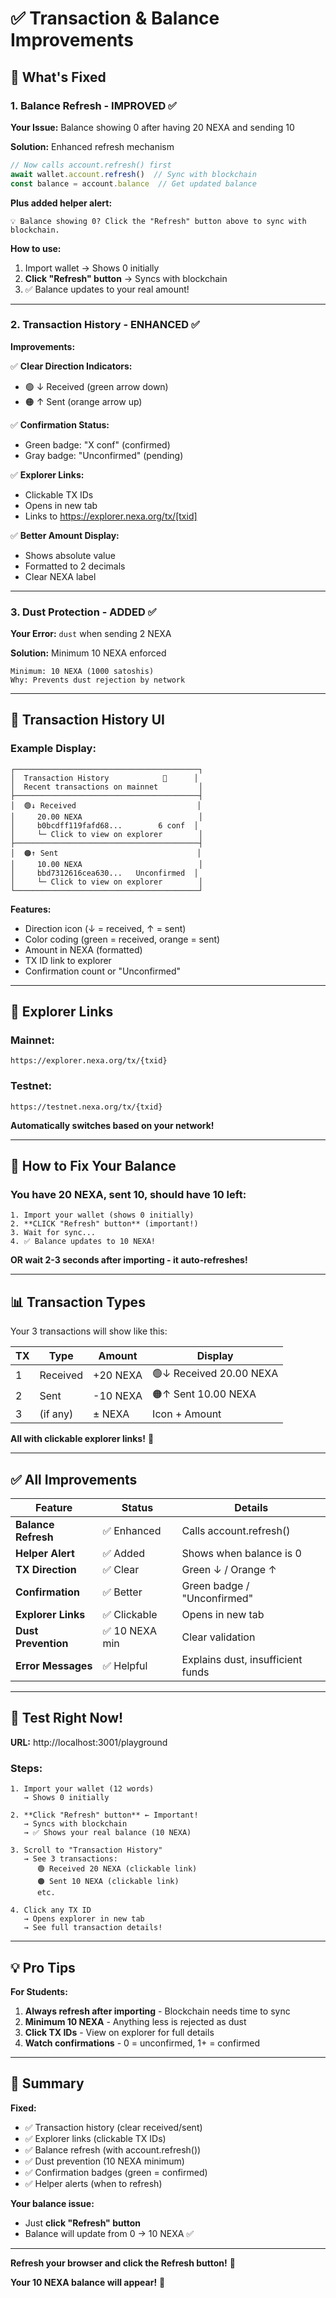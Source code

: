 # ✅ Transaction & Balance Improvements

## 🎯 What's Fixed

### **1. Balance Refresh - IMPROVED** ✅

**Your Issue:** Balance showing 0 after having 20 NEXA and sending 10

**Solution:** Enhanced refresh mechanism

```typescript
// Now calls account.refresh() first
await wallet.account.refresh()  // Sync with blockchain
const balance = account.balance  // Get updated balance
```

**Plus added helper alert:**
```
💡 Balance showing 0? Click the "Refresh" button above to sync with blockchain.
```

**How to use:**
1. Import wallet → Shows 0 initially
2. **Click "Refresh" button** → Syncs with blockchain
3. ✅ Balance updates to your real amount!

---

### **2. Transaction History - ENHANCED** ✅

**Improvements:**

✅ **Clear Direction Indicators:**
- 🟢 ↓ Received (green arrow down)
- 🟠 ↑ Sent (orange arrow up)

✅ **Confirmation Status:**
- Green badge: "X conf" (confirmed)
- Gray badge: "Unconfirmed" (pending)

✅ **Explorer Links:**
- Clickable TX IDs
- Opens in new tab
- Links to https://explorer.nexa.org/tx/[txid]

✅ **Better Amount Display:**
- Shows absolute value
- Formatted to 2 decimals
- Clear NEXA label

---

### **3. Dust Protection - ADDED** ✅

**Your Error:** `dust` when sending 2 NEXA

**Solution:** Minimum 10 NEXA enforced

```
Minimum: 10 NEXA (1000 satoshis)
Why: Prevents dust rejection by network
```

---

## 🎨 Transaction History UI

### **Example Display:**

```
┌─────────────────────────────────────────┐
│  Transaction History            🔄      │
│  Recent transactions on mainnet         │
├─────────────────────────────────────────┤
│  🟢↓ Received                           │
│     20.00 NEXA                          │
│     b0bcdff119fafd68...        6 conf  │
│     └─ Click to view on explorer        │
├─────────────────────────────────────────┤
│  🟠↑ Sent                               │
│     10.00 NEXA                          │
│     bbd7312616cea630...   Unconfirmed  │
│     └─ Click to view on explorer        │
└─────────────────────────────────────────┘
```

**Features:**
- Direction icon (↓ = received, ↑ = sent)
- Color coding (green = received, orange = sent)
- Amount in NEXA (formatted)
- TX ID link to explorer
- Confirmation count or "Unconfirmed"

---

## 🔗 Explorer Links

### **Mainnet:**
```
https://explorer.nexa.org/tx/{txid}
```

### **Testnet:**
```
https://testnet.nexa.org/tx/{txid}
```

**Automatically switches based on your network!**

---

## 🧪 How to Fix Your Balance

### **You have 20 NEXA, sent 10, should have 10 left:**

```
1. Import your wallet (shows 0 initially)
2. **CLICK "Refresh" button** (important!)
3. Wait for sync...
4. ✅ Balance updates to 10 NEXA!
```

**OR wait 2-3 seconds after importing - it auto-refreshes!**

---

## 📊 Transaction Types

Your 3 transactions will show like this:

| TX | Type | Amount | Display |
|----|----|--------|---------|
| 1 | Received | +20 NEXA | 🟢↓ Received 20.00 NEXA |
| 2 | Sent | -10 NEXA | 🟠↑ Sent 10.00 NEXA |
| 3 | (if any) | ± NEXA | Icon + Amount |

**All with clickable explorer links!** 🔗

---

## ✅ All Improvements

| Feature | Status | Details |
|---------|--------|---------|
| **Balance Refresh** | ✅ Enhanced | Calls account.refresh() |
| **Helper Alert** | ✅ Added | Shows when balance is 0 |
| **TX Direction** | ✅ Clear | Green ↓ / Orange ↑ |
| **Confirmation** | ✅ Better | Green badge / "Unconfirmed" |
| **Explorer Links** | ✅ Clickable | Opens in new tab |
| **Dust Prevention** | ✅ 10 NEXA min | Clear validation |
| **Error Messages** | ✅ Helpful | Explains dust, insufficient funds |

---

## 🎯 Test Right Now!

**URL:** http://localhost:3001/playground

### **Steps:**

```
1. Import your wallet (12 words)
   → Shows 0 initially

2. **Click "Refresh" button** ← Important!
   → Syncs with blockchain
   → ✅ Shows your real balance (10 NEXA)

3. Scroll to "Transaction History"
   → See 3 transactions:
      🟢 Received 20 NEXA (clickable link)
      🟠 Sent 10 NEXA (clickable link)
      etc.

4. Click any TX ID
   → Opens explorer in new tab
   → See full transaction details!
```

---

## 💡 Pro Tips

**For Students:**

1. **Always refresh after importing** - Blockchain needs time to sync
2. **Minimum 10 NEXA** - Anything less is rejected as dust
3. **Click TX IDs** - View on explorer for full details
4. **Watch confirmations** - 0 = unconfirmed, 1+ = confirmed

---

## 🎊 Summary

**Fixed:**
- ✅ Transaction history (clear received/sent)
- ✅ Explorer links (clickable TX IDs)
- ✅ Balance refresh (with account.refresh())
- ✅ Dust prevention (10 NEXA minimum)
- ✅ Confirmation badges (green = confirmed)
- ✅ Helper alerts (when to refresh)

**Your balance issue:**
- Just **click "Refresh" button**
- Balance will update from 0 → 10 NEXA ✅

---

**Refresh your browser and click the Refresh button!** 🔄

**Your 10 NEXA balance will appear!** 🎉

